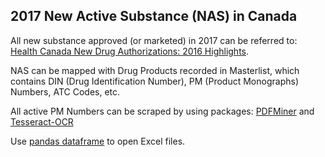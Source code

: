 ## 2017 New Active Substance (NAS) in Canada
All new substance approved (or marketed) in 2017 can be referred to: [Health Canada New Drug Authorizations: 2016 Highlights](https://www.canada.ca/en/health-canada/services/publications/drugs-health-products/health-canada-new-drug-authorizations-2016-highlights.html#a6).

NAS can be mapped with Drug Products recorded in Masterlist, which contains DIN (Drug Identification Number), PM (Product Monographs) Numbers, ATC Codes, etc.

All active PM Numbers can be scraped by using packages: [PDFMiner](https://github.com/euske/pdfminer) and [Tesseract-OCR](https://github.com/openpaperwork/pyocr)

Use [pandas dataframe](https://chrisalbon.com/python/pandas_dataframe_load_xls.html) to open Excel files.
